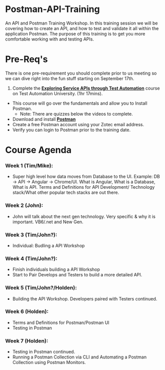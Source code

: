 # Postman-API-Training
An API and Postman Training Workshop. In this training session we will be covering how to create an API, and how to test and validate it all within the application Postman. The purpose of this training is to get you more comfortable working with and testing APIs.

# Pre-Req's
There is one pre-requirement you should complete prior to us meeting so we can dive right into the fun stuff starting on September 17th.
1.	Complete the **[Exploring Service APIs through Test Automation](https://testautomationu.applitools.com/exploring-service-apis-through-test-automation/)** course on Test Automation University. (1hr 17mins).
- This course will go over the fundamentals and allow you to Install Postman.
  - Note: There are quizzes below the videos to complete.
- Download and install **[Postman](https://www.postman.com/downloads/)**
- Create a free Postman account using your Zotec email address.
- Verify you can login to Postman prior to the training date.

# Course Agenda
### Week 1 (Tim/Mike):
- Super high level how data moves from Database to the UI. Example: DB -> API -> Angular -> Chrome/UI. What is Angular, What is a Database, What is API. Terms and Definitions for API Development/ Technology stack/What other popular tech stacks are out there.

### Week 2 (John):
- John will talk about the next gen technology. Very specific & why it is important. VB6/.net and New Gen. 

### Week 3 (Tim/John?):
- Individual: Budling a API Workshop

### Week 4 (Tim/John?):
- Finish individuals building a API Workshop
- Start to Pair Develops and Testers to build a more detailed API. 

### Week 5 (Tim/John?/Holden):
- Building the API Workshop. Developers paired with Testers continued.

### Week 6 (Holden):
- Terms and Definitions for Postman/Postman UI
- Testing in Postman

### Week 7 (Holden):
- Testing in Postman continued.
- Running a Postman Collection via CLI and Automating a Postman Collection using Postman Monitors.
